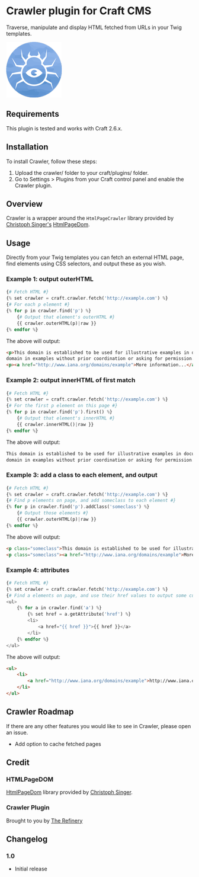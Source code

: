 # Crawler plugin for Craft CMS

Traverse, manipulate and display HTML fetched from URLs in your Twig templates.

![Logo](crawler/resources/icon.png)


## Requirements

This plugin is tested and works with Craft 2.6.x.


## Installation

To install Crawler, follow these steps:

1. Upload the crawler/ folder to your craft/plugins/ folder.
2. Go to Settings > Plugins from your Craft control panel and enable the Crawler plugin.


## Overview

Crawler is a wrapper around the `HtmlPageCrawler` library provided by [Christoph Singer's](https://github.com/wasinger) [HtmlPageDom](https://github.com/wasinger/htmlpagedom).


## Usage

Directly from your Twig templates you can fetch an external HTML page, find elements using CSS selectors, and output these as you wish.

### Example 1: output outerHTML

```php
{# Fetch HTML #}
{% set crawler = craft.crawler.fetch('http://example.com') %}
{# For each p element #}
{% for p in crawler.find('p') %}
    {# Output that element's outerHTML #}
    {{ crawler.outerHTML(p)|raw }}
{% endfor %}
```

The above will output:
```html
<p>This domain is established to be used for illustrative examples in documents. You may use this
domain in examples without prior coordination or asking for permission.</p>
<p><a href="http://www.iana.org/domains/example">More information...</a></p>
```

### Example 2: output innerHTML of first match
```php
{# Fetch HTML #}
{% set crawler = craft.crawler.fetch('http://example.com') %}
{# For the first p element on this page #}
{% for p in crawler.find('p').first() %}
    {# Output that element's innerHTML #}
    {{ crawler.innerHTML()|raw }}
{% endfor %}
```

The above will output:
```html
This domain is established to be used for illustrative examples in documents. You may use this
domain in examples without prior coordination or asking for permission.
```


### Example 3: add a class to each element, and output
```php
{# Fetch HTML #}
{% set crawler = craft.crawler.fetch('http://example.com') %}
{# Find p elements on page, and add someclass to each element #}
{% for p in crawler.find('p').addClass('someclass') %}
    {# Output those elements #}
    {{ crawler.outerHTML(p)|raw }}
{% endfor %}
```

The above will output:
```html
<p class="someclass">This domain is established to be used for illustrative examples in documents. You may use this domain in examples without prior coordination or asking for permission.</p>
<p class="someclass"><a href="http://www.iana.org/domains/example">More information...</a></p>
```


### Example 4: attributes
```php
{# Fetch HTML #}
{% set crawler = craft.crawler.fetch('http://example.com') %}
{# Find a elements on page, and use their href values to output some custom markup #}
<ul>
    {% for a in crawler.find('a') %}
        {% set href = a.getAttribute('href') %}
        <li>
            <a href="{{ href }}">{{ href }}</a>
        </li>
    {% endfor %}
</ul>
```

The above will output:
```html
<ul>
    <li>
        <a href="http://www.iana.org/domains/example">http://www.iana.org/domains/example</a>
    </li>
</ul>
```


## Crawler Roadmap

If there are any other features you would like to see in Crawler, please open an issue.

* Add option to cache fetched pages


## Credit

### HTMLPageDOM
[HtmlPageDom](https://github.com/wasinger/htmlpagedom) library provided by [Christoph Singer](https://github.com/wasinger).

### Crawler Plugin
Brought to you by [The Refinery](http://therefinery.co.nz)


## Changelog
### 1.0
* Initial release


